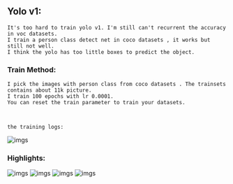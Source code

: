 ## Yolo v1: 
	It's too hard to train yolo v1. I'm still can't recurrent the accuracy in voc datasets. 
	I train a person class detect net in coco datasets , it works but still not well. 
	I think the yolo has too little boxes to predict the object.

### Train Method:
	I pick the images with person class from coco datasets . The trainsets contains about 11k picture.
	I train 100 epochs with lr 0.0001.
	You can reset the train parameter to train your datasets.



	the training logs:
![imgs](https://raw.githubusercontent.com/Tshzzz/pytorch_yolov1/master/imgs/train_log.png)


### Highlights:
![imgs](https://github.com/Tshzzz/pytorch_yolov1/raw/master/imgs/000000001319.jpg)
![imgs](https://github.com/Tshzzz/pytorch_yolov1/raw/master/imgs/000000001237.jpg)
![imgs](https://github.com/Tshzzz/pytorch_yolov1/raw/master/imgs/000000001591.jpg)
![imgs](https://github.com/Tshzzz/pytorch_yolov1/raw/master/imgs/000000000692.jpg)
